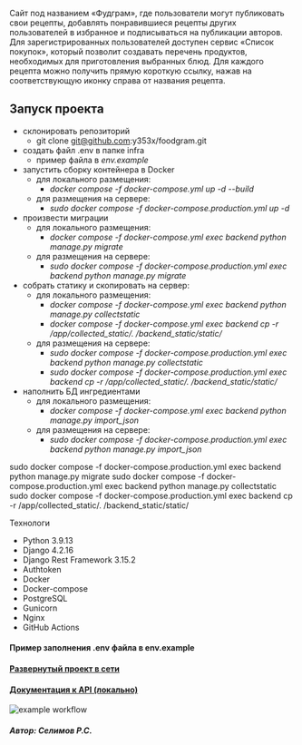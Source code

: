 Сайт под названием «Фудграм», где пользователи могут публиковать свои рецепты, добавлять понравившиеся рецепты других пользователей в избранное и подписываться на публикации авторов. Для зарегистрированных пользователей доступен сервис «Список покупок», который позволит создавать перечень продуктов, необходимых для приготовления выбранных блюд.
Для каждого рецепта можно получить прямую короткую ссылку, нажав на соответствующую иконку справа от названия рецепта. 

## Запуск проекта ##

- склонировать репозиторий
    - git clone git@github.com:y353x/foodgram.git
- создать файл .env в папке infra
    - пример файла в *env.example*
- запустить сборку контейнера в Docker
    - для локального размещения:
        - *docker compose -f docker-compose.yml up -d --build*
    - для размещения на сервере:
        - *sudo docker compose -f docker-compose.production.yml up -d*
- произвести миграции
    - для локального размещения:
        - *docker compose -f docker-compose.yml exec backend python manage.py migrate*
    - для размещения на сервере:
        - *sudo docker compose -f docker-compose.production.yml exec backend python manage.py migrate*
- собрать статику и скопировать на сервер:
    - для локального размещения:
        - *docker compose -f docker-compose.yml exec backend python manage.py collectstatic*
        - *docker compose -f docker-compose.yml exec backend cp -r /app/collected_static/. /backend_static/static/*
    - для размещения на сервере:
        - *sudo docker compose -f docker-compose.production.yml exec backend python manage.py collectstatic*
        - *sudo docker compose -f docker-compose.production.yml exec backend cp -r /app/collected_static/. /backend_static/static/*
- наполнить БД ингредиентами
    - для локального размещения:
        - *docker compose -f docker-compose.yml exec backend python manage.py import_json*
    - для размещения на сервере:
        - *sudo docker compose -f docker-compose.production.yml exec backend python manage.py import_json*


sudo docker compose -f docker-compose.production.yml exec backend python manage.py migrate
sudo docker compose -f docker-compose.production.yml exec backend python manage.py collectstatic
sudo docker compose -f docker-compose.production.yml exec backend cp -r /app/collected_static/. /backend_static/static/

Технологи

- Python 3.9.13
- Django 4.2.16
- Django Rest Framework 3.15.2
- Authtoken
- Docker
- Docker-compose
- PostgreSQL
- Gunicorn
- Nginx
- GitHub Actions

#### Пример заполнения .env файла в env.example ####

#### [Развернутый проект в сети](https://ruspraktikum.hopto.org/) ####
#### [Документация к API (локально)](localhost:8000/api/docs/) ####
![example workflow](https://github.com/y353x/foodgram/actions/workflows/main.yml/badge.svg)
##### Автор: Селимов Р.С. #####

